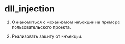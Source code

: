 # dll_injection

1. Ознакомиться с механизмом инъекции на примере пользовательского проекта.

2. Реализовать защиту от инъекции.
